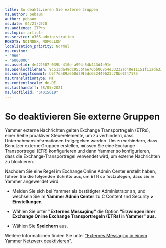 ```yaml
---
title: So deaktivieren Sie externe Gruppen
ms.author: pebaum
author: pebaum
ms.date: 04/21/2020
ms.audience: ITPro
ms.topic: article
ms.service: o365-administration
ROBOTS: NOINDEX, NOFOLLOW
localization_priority: Normal
ms.custom:
- "966"
- "6000006"
ms.assetid: 4e429507-039b-410e-a994-54b443d4e91e
ms.openlocfilehash: 9c513da49dc953b4ae76bb06854e33232ec40e11151f11ade33c3080092aa598
ms.sourcegitcommit: b5f7da89a650d2915dc652449623c78be6247175
ms.translationtype: MT
ms.contentlocale: de-DE
ms.lasthandoff: 08/05/2021
ms.locfileid: "54015619"
---
```

# <a name="how-to-disable-external-groups"></a>So deaktivieren Sie externe Gruppen

Yammer externe Nachrichten gelten Exchange Transportregeln (ETRs), einer Reihe proaktiver Steuerelemente, um zu verhindern, dass Unternehmensinformationen freigegeben werden. Um zu verhindern, dass Benutzer externe Gruppen erstellen, müssen Sie eine Exchange Transportregel (ETR) konfigurieren und dann Yammer so konfigurieren, dass die Exchange-Transportregel verwendet wird, um externe Nachrichten zu blockieren.
  
Nachdem Sie eine Regel im Exchange Online Admin Center erstellt haben, führen Sie die folgenden Schritte aus, um ETR so festzulegen, dass sie in Yammer angewendet wird:
  
- Melden Sie sich bei Yammer als bestätigter Administrator an, und wechseln Sie im **Yammer Admin Center** zu C Content and Security **\> Einstellungen.**

- Wählen Sie unter **"Externes Messaging"** die Option **"Erzwingen ihrer Exchange Online Exchange Transportregeln (ETRs) in Yammer" aus.**

- Wählen Sie **Speichern** aus.

Weitere Informationen finden Sie unter ["Externes Messaging in einem Yammer Netzwerk deaktivieren".](https://docs.microsoft.com/yammer/work-with-external-users/disable-external-messaging)
  